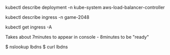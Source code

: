 kubectl describe deployment -n kube-system aws-load-balancer-controller

kubectl describe ingress -n game-2048

kubectl get ingress -A

Takes about 7minutes to appear in console  - 8minutes to be "ready"

$ nslookup lbdns
$ curl lbdns




